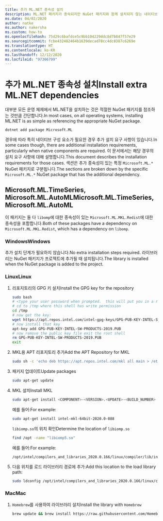 ```yaml
---
title: 추가 ML.NET 종속성 설치
description: ML.NET 패키지가 종속되지만 NuGet 패키지와 함께 설치되지 않는 네이티브 라이브러리를 설치하는 방법을 알아봅니다.
ms.date: 04/02/2020
author: natke
ms.author: nakersha
ms.custom: how-to
ms.openlocfilehash: 75d29c6bafdce5c9bb104229ddc8d7b847f57e29
ms.sourcegitcommit: fcbe432482464b1639decad78cc4dc8387c6269e
ms.translationtype: HT
ms.contentlocale: ko-KR
ms.lasthandoff: 12/12/2020
ms.locfileid: "97366799"
---
```

# <a name="install-extra-mlnet-dependencies"></a><span data-ttu-id="f7750-103">추가 ML.NET 종속성 설치</span><span class="sxs-lookup"><span data-stu-id="f7750-103">Install extra ML.NET dependencies</span></span>

<span data-ttu-id="f7750-104">대부분 모든 운영 체제에서 ML.NET을 설치하는 것은 적절한 NuGet 패키지를 참조하는 것만큼 간단합니다.</span><span class="sxs-lookup"><span data-stu-id="f7750-104">In most cases, on all operating systems, installing ML.NET is as simple as referencing the appropriate NuGet package.</span></span>

```dotnetcli
dotnet add package Microsoft.ML
```

<span data-ttu-id="f7750-105">경우에 따라 특히 네이티브 구성 요소가 필요한 경우 추가 설치 요구 사항이 있습니다.</span><span class="sxs-lookup"><span data-stu-id="f7750-105">In some cases though, there are additional installation requirements, particularly when native components are required.</span></span> <span data-ttu-id="f7750-106">이 문서에서는 해당 경우의 설치 요구 사항에 대해 설명합니다.</span><span class="sxs-lookup"><span data-stu-id="f7750-106">This document describes the installation requirements for those cases.</span></span> <span data-ttu-id="f7750-107">섹션은 추가 종속성이 있는 특정 `Microsoft.ML.*` NuGet 패키지로 구분됩니다.</span><span class="sxs-lookup"><span data-stu-id="f7750-107">The sections are broken down by the specific `Microsoft.ML.*` NuGet package that has the additional dependency.</span></span>

## <a name="microsoftmltimeseries-microsoftmlautoml"></a><span data-ttu-id="f7750-108">Microsoft.ML.TimeSeries, Microsoft.ML.AutoML</span><span class="sxs-lookup"><span data-stu-id="f7750-108">Microsoft.ML.TimeSeries, Microsoft.ML.AutoML</span></span>

<span data-ttu-id="f7750-109">이 패키지는 둘 다 `libomp`에 대한 종속성이 있는 `Microsoft.ML.MKL.Redist`에 대한 종속성을 포함합니다.</span><span class="sxs-lookup"><span data-stu-id="f7750-109">Both of these packages have a dependency on `Microsoft.ML.MKL.Redist`, which has a dependency on `libomp`.</span></span>

### <a name="windows"></a><span data-ttu-id="f7750-110">Windows</span><span class="sxs-lookup"><span data-stu-id="f7750-110">Windows</span></span>

<span data-ttu-id="f7750-111">추가 설치 단계가 필요하지 않습니다.</span><span class="sxs-lookup"><span data-stu-id="f7750-111">No extra installation steps required.</span></span> <span data-ttu-id="f7750-112">라이브러리는 NuGet 패키지가 프로젝트에 추가될 때 설치됩니다.</span><span class="sxs-lookup"><span data-stu-id="f7750-112">The library is installed when the NuGet package is added to the project.</span></span>

### <a name="linux"></a><span data-ttu-id="f7750-113">Linux</span><span class="sxs-lookup"><span data-stu-id="f7750-113">Linux</span></span>

1. <span data-ttu-id="f7750-114">리포지토리의 GPG 키 설치</span><span class="sxs-lookup"><span data-stu-id="f7750-114">Install the GPG key for the repository</span></span>

    ```bash
    sudo bash
    # <type your user password when prompted.  this will put you in a root shell>
    # cd to /tmp where this shell has write permission
    cd /tmp
    # now get the key:
    wget https://apt.repos.intel.com/intel-gpg-keys/GPG-PUB-KEY-INTEL-SW-PRODUCTS-2019.PUB
    # now install that key
    apt-key add GPG-PUB-KEY-INTEL-SW-PRODUCTS-2019.PUB
    # now remove the public key file exit the root shell
    rm GPG-PUB-KEY-INTEL-SW-PRODUCTS-2019.PUB
    exit
    ```

2. <span data-ttu-id="f7750-115">MKL용 APT 리포지토리 추가</span><span class="sxs-lookup"><span data-stu-id="f7750-115">Add the APT Repository for MKL</span></span>

    ```bash
    sudo sh -c 'echo deb https://apt.repos.intel.com/mkl all main > /etc/apt/sources.list.d/intel-mkl.list'
    ```

3. <span data-ttu-id="f7750-116">패키지 업데이트</span><span class="sxs-lookup"><span data-stu-id="f7750-116">Update packages</span></span>

    ```bash
    sudo apt-get update
    ```

4. <span data-ttu-id="f7750-117">MKL 설치</span><span class="sxs-lookup"><span data-stu-id="f7750-117">Install MKL</span></span>

    ```bash
    sudo apt-get install <COMPONENT>-<VERSION>.<UPDATE>-<BUILD_NUMBER>
    ```

    <span data-ttu-id="f7750-118">예를 들어:</span><span class="sxs-lookup"><span data-stu-id="f7750-118">For example:</span></span>

    ```bash
    sudo apt-get install intel-mkl-64bit-2020.0-088
    ```

    <span data-ttu-id="f7750-119">`libiomp.so`의 위치 확인</span><span class="sxs-lookup"><span data-stu-id="f7750-119">Determine the location of `libiomp.so`</span></span>

    ```bash
    find /opt -name "libiomp5.so"
    ```

    <span data-ttu-id="f7750-120">예를 들어:</span><span class="sxs-lookup"><span data-stu-id="f7750-120">For example:</span></span>

    ```output
    /opt/intel/compilers_and_libraries_2020.0.166/linux/compiler/lib/intel64_lin/libiomp5.so
    ```

5. <span data-ttu-id="f7750-121">다음 위치를 로드 라이브러리 경로에 추가:</span><span class="sxs-lookup"><span data-stu-id="f7750-121">Add this location to the load library path:</span></span>

    ```bash
    sudo ldconfig /opt/intel/compilers_and_libraries_2020.0.166/linux/compiler/lib/intel64_lin
    ```

### <a name="mac"></a><span data-ttu-id="f7750-122">Mac</span><span class="sxs-lookup"><span data-stu-id="f7750-122">Mac</span></span>

1. <span data-ttu-id="f7750-123">`Homebrew`를 사용하여 라이브러리 설치</span><span class="sxs-lookup"><span data-stu-id="f7750-123">Install the library with `Homebrew`</span></span>

    ```bash
    brew update && brew install https://raw.githubusercontent.com/Homebrew/homebrew-core/f5b1ac99a7fba27c19cee0bc4f036775c889b359/Formula/libomp.rb && brew link libomp --force
    ```
